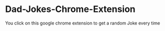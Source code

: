 # Dad-Jokes-Chrome-Extension
You click on this google chrome extension to get a random Joke every time

